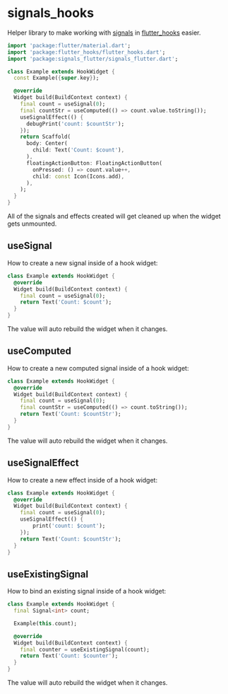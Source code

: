 # signals_hooks

Helper library to make working with [signals](https://pub.dev/packages/signals) in [flutter_hooks](https://pub.dev/packages/flutter_hooks) easier.

```dart
import 'package:flutter/material.dart';
import 'package:flutter_hooks/flutter_hooks.dart';
import 'package:signals_flutter/signals_flutter.dart';

class Example extends HookWidget {
  const Example({super.key});

  @override
  Widget build(BuildContext context) {
    final count = useSignal(0);
    final countStr = useComputed(() => count.value.toString());
    useSignalEffect(() {
      debugPrint('count: $countStr');
    });
    return Scaffold(
      body: Center(
        child: Text('Count: $count'),
      ),
      floatingActionButton: FloatingActionButton(
        onPressed: () => count.value++,
        child: const Icon(Icons.add),
      ),
    );
  }
}
```

All of the signals and effects created will get cleaned up when the widget gets unmounted.

## useSignal

How to create a new signal inside of a hook widget:

```dart
class Example extends HookWidget {
  @override
  Widget build(BuildContext context) {
    final count = useSignal(0);
    return Text('Count: $count');
  }
}
```

The value will auto rebuild the widget when it changes.

## useComputed

How to create a new computed signal inside of a hook widget:

```dart
class Example extends HookWidget {
  @override
  Widget build(BuildContext context) {
    final count = useSignal(0);
    final countStr = useComputed(() => count.toString());
    return Text('Count: $countStr');
  }
}
```

The value will auto rebuild the widget when it changes.

## useSignalEffect

How to create a new effect inside of a hook widget:

```dart
class Example extends HookWidget {
  @override
  Widget build(BuildContext context) {
    final count = useSignal(0);
    useSignalEffect(() {
        print('count: $count');
    });
    return Text('Count: $countStr');
  }
}
```

## useExistingSignal

How to bind an existing signal inside of a hook widget:

```dart
class Example extends HookWidget {
  final Signal<int> count;

  Example(this.count);

  @override
  Widget build(BuildContext context) {
    final counter = useExistingSignal(count);
    return Text('Count: $counter');
  }
}
```

The value will auto rebuild the widget when it changes.
